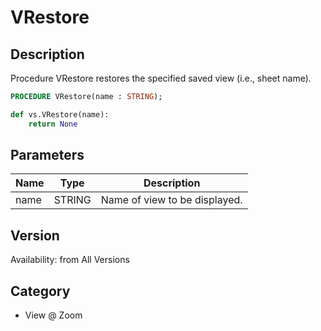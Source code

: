 # VRestore

## Description
Procedure VRestore restores the specified saved view (i.e., sheet name).

```pascal
PROCEDURE VRestore(name : STRING);
```

```python
def vs.VRestore(name):
    return None
```

## Parameters
|Name|Type|Description|
|---|---|---|
|name|STRING|Name of view to be displayed.|

## Version
Availability: from All Versions

## Category
* View @ Zoom

